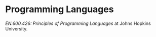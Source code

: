 # Programming Languages

*EN.600.426: Principles of Programming Languages* at Johns Hopkins University.